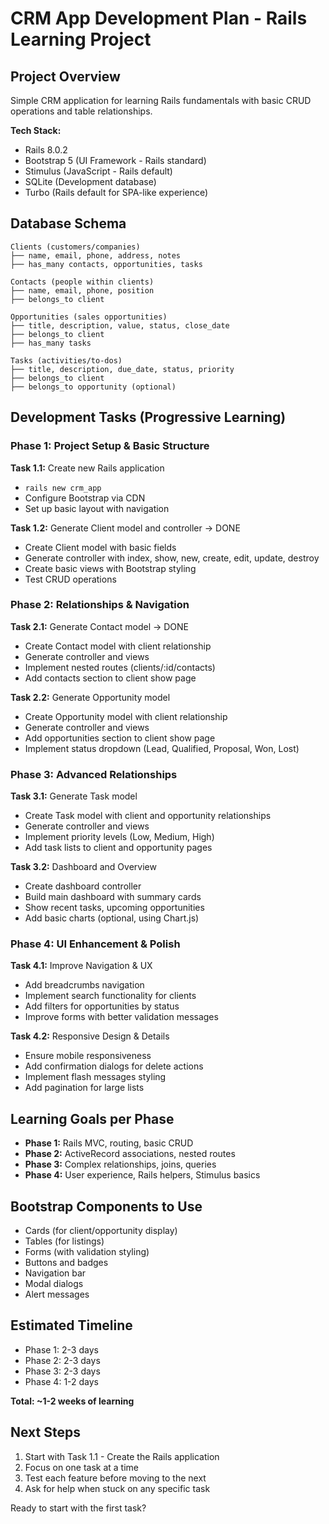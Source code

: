 # CRM App Development Plan - Rails Learning Project

## Project Overview
Simple CRM application for learning Rails fundamentals with basic CRUD operations and table relationships.

**Tech Stack:**
- Rails 8.0.2
- Bootstrap 5 (UI Framework - Rails standard)
- Stimulus (JavaScript - Rails default)
- SQLite (Development database)
- Turbo (Rails default for SPA-like experience)

## Database Schema
```
Clients (customers/companies)
├── name, email, phone, address, notes
├── has_many contacts, opportunities, tasks

Contacts (people within clients)
├── name, email, phone, position
├── belongs_to client

Opportunities (sales opportunities)
├── title, description, value, status, close_date
├── belongs_to client
├── has_many tasks

Tasks (activities/to-dos)
├── title, description, due_date, status, priority
├── belongs_to client
├── belongs_to opportunity (optional)
```

## Development Tasks (Progressive Learning)

### Phase 1: Project Setup & Basic Structure
**Task 1.1:** Create new Rails application
- `rails new crm_app`
- Configure Bootstrap via CDN
- Set up basic layout with navigation

**Task 1.2:** Generate Client model and controller -> DONE
- Create Client model with basic fields
- Generate controller with index, show, new, create, edit, update, destroy
- Create basic views with Bootstrap styling
- Test CRUD operations

### Phase 2: Relationships & Navigation
**Task 2.1:** Generate Contact model -> DONE
- Create Contact model with client relationship
- Generate controller and views
- Implement nested routes (clients/:id/contacts)
- Add contacts section to client show page

**Task 2.2:** Generate Opportunity model
- Create Opportunity model with client relationship
- Generate controller and views
- Add opportunities section to client show page
- Implement status dropdown (Lead, Qualified, Proposal, Won, Lost)

### Phase 3: Advanced Relationships
**Task 3.1:** Generate Task model
- Create Task model with client and opportunity relationships
- Generate controller and views
- Implement priority levels (Low, Medium, High)
- Add task lists to client and opportunity pages

**Task 3.2:** Dashboard and Overview
- Create dashboard controller
- Build main dashboard with summary cards
- Show recent tasks, upcoming opportunities
- Add basic charts (optional, using Chart.js)

### Phase 4: UI Enhancement & Polish
**Task 4.1:** Improve Navigation & UX
- Add breadcrumbs navigation
- Implement search functionality for clients
- Add filters for opportunities by status
- Improve forms with better validation messages

**Task 4.2:** Responsive Design & Details
- Ensure mobile responsiveness
- Add confirmation dialogs for delete actions
- Implement flash messages styling
- Add pagination for large lists

## Learning Goals per Phase
- **Phase 1:** Rails MVC, routing, basic CRUD
- **Phase 2:** ActiveRecord associations, nested routes
- **Phase 3:** Complex relationships, joins, queries
- **Phase 4:** User experience, Rails helpers, Stimulus basics

## Bootstrap Components to Use
- Cards (for client/opportunity display)
- Tables (for listings)
- Forms (with validation styling)
- Buttons and badges
- Navigation bar
- Modal dialogs
- Alert messages

## Estimated Timeline
- Phase 1: 2-3 days
- Phase 2: 2-3 days  
- Phase 3: 2-3 days
- Phase 4: 1-2 days

**Total: ~1-2 weeks of learning**

## Next Steps
1. Start with Task 1.1 - Create the Rails application
2. Focus on one task at a time
3. Test each feature before moving to the next
4. Ask for help when stuck on any specific task

Ready to start with the first task?
